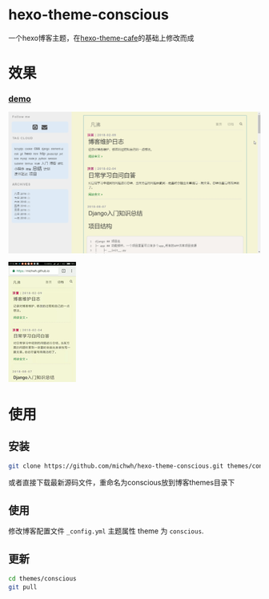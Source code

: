 # hexo-theme-conscious

一个hexo博客主题，在[hexo-theme-cafe](https://github.com/giscafer/hexo-theme-cafe)的基础上修改而成

# 效果

### [demo](https://michwh.github.io/)

![桌面端效果](demoImages/1.jpg)

![移动端桌面效果](demoImages/2.gif)

# 使用

## 安装

```bash
git clone https://github.com/michwh/hexo-theme-conscious.git themes/conscious
```

或者直接下载最新源码文件，重命名为conscious放到博客themes目录下

## 使用

修改博客配置文件 `_config.yml` 主题属性 theme 为 `conscious`.

## 更新

```bash
cd themes/conscious
git pull
```
